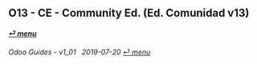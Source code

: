 ## O13 - CE - Community Ed. (Ed. Comunidad v13)
#### [_&#x23CE; menu_](/README.md)  

	
######     Odoo Guides - v1_01 &nbsp; 2019-07-20  [_&#x23CE; menu_](/README.md)  
